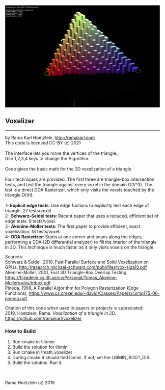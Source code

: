 ![image](https://github.com/ramakarl/voxelizer/blob/master/voxelizer.jpg)

## Voxelizer
------------------------------------------------
by Rama Karl Hoetzlein, http://ramakarl.com<br>
This code is licensed CC-BY (c) 2021
<br><br>
The interface lets you move the vertices of the triangle.<br>
Use 1,2,3,4 keys to change the Algorithm.
<br><br>
Code gives the basic math for the 3D voxelization of a triangle.
<br><br>
Four techniques are provided. The first three are triangle-box intersection tests, and test the triangle against every voxel in the domain O(V^3). The last is a direct DDA Rasterizer, which only visits the voxels touched by the triangle O(Vt).
<br><br>
1- **Explicit edge tests**: Use edge fuctions to explicitly test each edge of triangle. 27 tests/voxel.<br>
2- **Schwarz-Seidel tests**: Recent paper that uses a reduced, efficient set of edge tests. 9 tests/voxel.<br>
3- **Akenine-Moller tests**: The first paper to provide efficient, exact voxelization. 18 tests/voxel.<br>
4- **DDA Rasterizer**: Starts at one corner and scans along the edges, performing a DDA (2D differential analyzer) to fill the interior of the triangle in 3D. This technique is much faster as it only visits voxels on the triangle.<br>

Sources:<br>
Schwarz & Seidel, 2010, Fast Parallel Surface and Solid Voxelization on GPUs, http://research.michael-schwarz.com/publ/files/vox-siga10.pdf<br>
Akenine-Moller, 2001, Fast 3D Triangle-Box Overlap Testing, https://fileadmin.cs.lth.se/cs/Personal/Tomas_Akenine-Moller/pubs/tribox.pdf<br>
Pineda, 1998, A Parallel Algorithm for Polygon Rasterization (Edge Functions),  https://www.cs.drexel.edu/~david/Classes/Papers/comp175-06-pineda.pdf<br>

Citation of this code when used in papers or projects is appreciated:<br>
2019. Hoetzlein, Rama. *Voxelization of a triangle in 3D*. https://github.com/ramakarl/voxelizer

### How to Build

1. Run cmake in \libmin
2. Build the solution for libmin
3. Run cmake in \math_voxelizer
4. During cmake it should find libmin. If not, set the LIBMIN_ROOT_DIR
4. Build the solution. Run it.

<br><br>
Rama Hoetzlein (c) 2019

